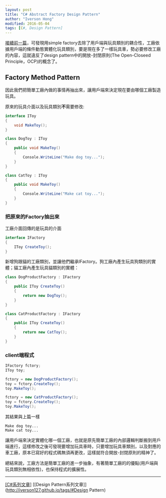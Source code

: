 ```yaml
---
layout: post
title: "C# Abstract Factory Design Pattern"
author: "Iverson Hong"
modified: 2016-05-04
tags: [C#, Design Pattern]
---
```


[接續前一篇]((http://iverson127.github.io/CSharp_DesignPattern_FactoryMethod/))，可發現用simple factory去除了用戶端與玩具類別的耦合性，工廠依據用戶端的條件動態實體化玩具類別，要是現在多了一樣玩具車，勢必要修改工廠的內容，這就違反了design pattern中的開放-封閉原則(The Open-Closeed Principle，OCP)的概念了。

## Factory Method Pattern ##

因此我們把簡單工廠內做的事情再抽出來，讓用戶端來決定現在要由哪個工廠製造玩具。

原來的玩具介面以及玩具類別**不**需要修改:

~~~csharp
interface IToy
{
    void MakeToy();
}
~~~

~~~csharp
class DogToy : IToy
{
    public void MakeToy()
    {
        Console.WriteLine("Make dog toy...");
    }
}
~~~

~~~csharp
class CatToy : IToy
{
    public void MakeToy()
    {
        Console.WriteLine("Make cat toy...");
    }
}
~~~

### 把原來的Factory抽出來 ###

工廠介面回傳的是玩具的介面

~~~csharp
interface IFactory
{
    IToy CreateToy();
}
~~~

新增狗跟貓的工廠類別，並讓他們繼承IFactory。狗工廠內產生玩具狗類別的實體；貓工廠內產生玩具貓類別的實體：

~~~csharp
class DogProductFactory : IFactory
{
    public IToy CreateToy()
    {
        return new DogToy();
    }
}
~~~

~~~csharp
class CatProductFactory : IFactory
{
    public IToy CreateToy()
    {
        return new CatToy();
    }
}
~~~

### client端程式 ###

~~~csharp
IFactory fctory;
IToy toy;

fctory = new DogProductFactory();
toy = fctory.CreateToy();
toy.MakeToy();

fctory = new CatProductFactory();
toy = fctory.CreateToy();
toy.MakeToy();
~~~

其結果與上篇一樣

    Make dog toy...
    Make cat toy...

讓用戶端來決定實體化哪一個工廠，也就是原先簡單工廠的內部邏輯判斷搬到用戶端進行，這樣修改之後可發現要增加玩具車時，只要增加玩具車類別，以及對應的車工廠，原本已寫好的程式碼無須再更改，這樣就符合開放-封閉原則的精神了。

總結來說，工廠方法是簡單工廠的進一步抽象，有著簡單工廠的的優點(用戶端與玩具類別無相依性)，也保持程式的擴展性。

----------

[[C#系列文章]](http://iverson127.github.io/tags/#C#) [[Design Pattern系列文章]](http://iverson127.github.io/tags/#Design Pattern)
